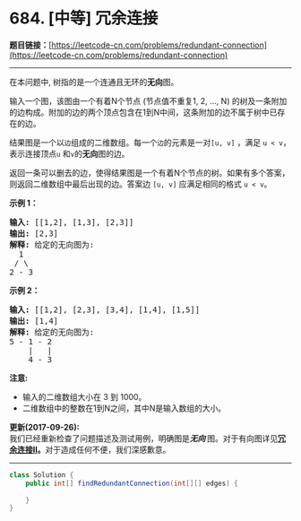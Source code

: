 # 684. [中等] 冗余连接

**题目链接：**[https://leetcode-cn.com/problems/redundant-connection](https://leetcode-cn.com/problems/redundant-connection)

---

<div class="content__1Y2H">
 <div class="notranslate">
  <p>在本问题中, 树指的是一个连通且无环的<strong>无向</strong>图。</p> 
  <p>输入一个图，该图由一个有着N个节点 (节点值不重复1, 2, ..., N) 的树及一条附加的边构成。附加的边的两个顶点包含在1到N中间，这条附加的边不属于树中已存在的边。</p> 
  <p>结果图是一个以<code>边</code>组成的二维数组。每一个<code>边</code>的元素是一对<code>[u, v]</code>&nbsp;，满足&nbsp;<code>u &lt; v</code>，表示连接顶点<code>u</code>&nbsp;和<code>v</code>的<strong>无向</strong>图的边。</p> 
  <p>返回一条可以删去的边，使得结果图是一个有着N个节点的树。如果有多个答案，则返回二维数组中最后出现的边。答案边&nbsp;<code>[u, v]</code> 应满足相同的格式&nbsp;<code>u &lt; v</code>。</p> 
  <p><strong>示例 1：</strong></p> 
  <pre class="language-text"><strong>输入:</strong> [[1,2], [1,3], [2,3]]
<strong>输出:</strong> [2,3]
<strong>解释:</strong> 给定的无向图为:
  1
 / \
2 - 3
</pre> 
  <p><strong>示例 2：</strong></p> 
  <pre class="language-text"><strong>输入:</strong> [[1,2], [2,3], [3,4], [1,4], [1,5]]
<strong>输出:</strong> [1,4]
<strong>解释:</strong> 给定的无向图为:
5 - 1 - 2
    |   |
    4 - 3
</pre> 
  <p><strong>注意:</strong></p> 
  <ul> 
   <li>输入的二维数组大小在 3 到 1000。</li> 
   <li>二维数组中的整数在1到N之间，其中N是输入数组的大小。</li> 
  </ul> 
  <p><strong>更新(2017-09-26):</strong><br> 我们已经重新检查了问题描述及测试用例，明确图是<em><strong>无向&nbsp;</strong></em>图。对于有向图详见<strong><a href="https://leetcodechina.com/problems/redundant-connection-ii/description/">冗余连接II</a>。</strong>对于造成任何不便，我们深感歉意。</p> 
 </div>
</div>

---

```java
class Solution {
    public int[] findRedundantConnection(int[][] edges) {
        
    }
}
```